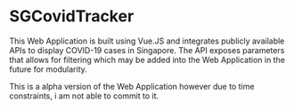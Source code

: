 # SGCovidTracker

This Web Application is built using Vue.JS and integrates publicly available APIs to display COVID-19 cases in Singapore.
The API exposes parameters that allows for filtering which may be added into the Web Application in the future for modularity.

This is a alpha version of the Web Application however due to time constraints, i am not able to commit to it.
